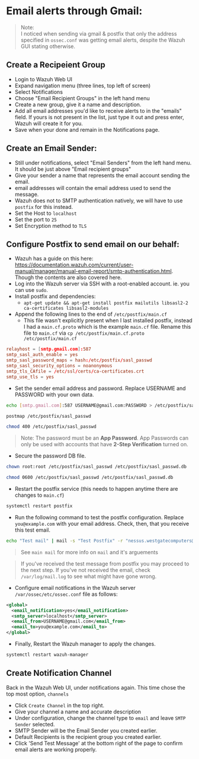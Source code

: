 # Email alerts through Gmail: 

> Note:  
> I noticed when sending via gmail & postfix that only the address specified in `ossec.conf` was getting email alerts, despite the Wazuh GUI stating otherwise.

## Create a Recipeient Group

- Login to Wazuh Web UI
- Expand navigation menu (three lines, top left of screen)
- Select Notifications
- Choose "Email Recipient Groups" in the left hand menu
- Create a new group, give it a name and description. 
- Add all email addresses you'd like to receive alerts to in the "emails" field. If yours is not present in the list, just type it out and press enter, Wazuh will create it for you. 
- Save when your done and remain in the Notifications page. 

## Create an Email Sender: 

- Still under notifications, select "Email Senders" from the left hand menu. It should be just above "Email recipient groups"
- Give your sender a name that represents the email account sending the email. 
- email addresses will contain the email address used to send the message. 
- Wazuh does not to SMTP authentication natively, we will have to use `postfix` for this instead. 
- Set the Host to `localhost`
- Set the port to `25`
- Set Encryption method to `TLS`

## Configure Postfix to send email on our behalf: 

- Wazuh has a guide on this here: https://documentation.wazuh.com/current/user-manual/manager/manual-email-report/smtp-authentication.html. Though the contents are also covered here. 
- Log into the Wazuh server via SSH with a root-enabled account. ie. you can use `sudo`. 
- Install postfix and dependencies: 
  - `apt-get update && apt-get install postfix mailutils libsasl2-2 ca-certificates libsasl2-modules`
- Append the following lines to the end of `/etc/postfix/main.cf`
  - This file wasn't explicitly present when I last installed postfix, instead I had a `main.cf.proto` which is the example `main.cf` file. Rename this file to `main.cf` via `cp /etc/postfix/main.cf.proto /etc/postfix/main.cf`
  
```conf
relayhost = [smtp.gmail.com]:587
smtp_sasl_auth_enable = yes
smtp_sasl_password_maps = hash:/etc/postfix/sasl_passwd
smtp_sasl_security_options = noanonymous
smtp_tls_CAfile = /etc/ssl/certs/ca-certificates.crt
smtp_use_tls = yes
```
- Set the sender email address and password. Replace USERNAME and PASSWORD with your own data.

```bash
echo [smtp.gmail.com]:587 USERNAME@gmail.com:PASSWORD > /etc/postfix/sasl_passwd

postmap /etc/postfix/sasl_passwd

chmod 400 /etc/postfix/sasl_passwd
```

> Note: The password must be an **App Password**. App Passwords can only be used with accounts that have **2-Step Verification** turned on. 

- Secure the password DB file.

```bash
chown root:root /etc/postfix/sasl_passwd /etc/postfix/sasl_passwd.db

chmod 0600 /etc/postfix/sasl_passwd /etc/postfix/sasl_passwd.db
```

- Restart the postfix service (this needs to happen anytime there are changes to `main.cf`)

```bash
systemctl restart postfix
```

- Run the following command to test the postfix configuration. Replace `you@example.com` with your email address. Check, then, that you receive this test email. 

```bash
echo "Test mail" | mail -s "Test Postfix" -r "nessus.westgatecomputers@gmail.com" wchesley@westgatecomputers.com
```

> See `main mail` for more info on `mail` and it's arguements 

> If you've received the test message from postfix you may proceed to the next step. If you've not received the email, check `/var/log/mail.log` to see what might have gone wrong. 

- Configure email notifications in the Wazuh server `/var/ossec/etc/ossec.conf` file as follows:

```xml
<global>
  <email_notification>yes</email_notification>
  <smtp_server>localhost</smtp_server>
  <email_from>USERNAME@gmail.com</email_from>
  <email_to>you@example.com</email_to>
</global>
```

- Finally, Restart the Wazuh manager to apply the changes.

```bash
systemctl restart wazuh-manager
```

## Create Notification Channel

Back in the Wazuh Web UI, under notifications again. This time chose the top most option, `channels`
- Click `Create Channel` in the top right. 
- Give your channel a name and accurate description
- Under configuration, change the channel type to `email` and leave `SMTP Sender` selected. 
- SMTP Sender will be the Email Sender you created earlier. 
- Default Recipients is the recipient group you created earlier. 
- Click 'Send Test Message' at the bottom right of the page to confirm email alerts are working properly. 
